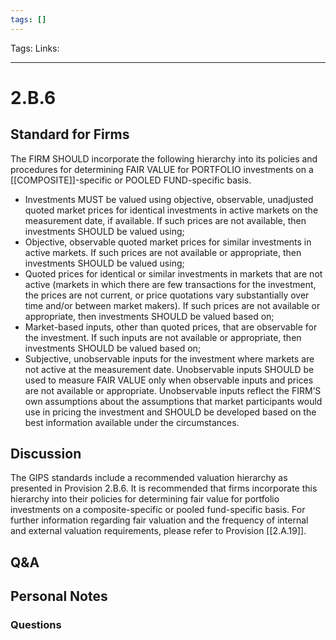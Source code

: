 ```yaml
---
tags: []
---
```

Tags: 
Links: 
___
# 2.B.6
## Standard for Firms
The FIRM SHOULD incorporate the following hierarchy into its policies and procedures for determining FAIR VALUE for PORTFOLIO investments on a [[COMPOSITE]]-specific or POOLED FUND-specific basis.

- Investments MUST be valued using objective, observable, unadjusted quoted market prices for identical investments in active markets on the measurement date, if available. If such prices are not available, then investments SHOULD be valued using;
- Objective, observable quoted market prices for similar investments in active markets. If such prices are not available or appropriate, then investments SHOULD be valued using;
- Quoted prices for identical or similar investments in markets that are not active (markets in which there are few transactions for the investment, the prices are not current, or price quotations vary substantially over time and/or between market makers). If such prices are not available or appropriate, then investments SHOULD be valued based on;
- Market-based inputs, other than quoted prices, that are observable for the investment. If such inputs are not available or appropriate, then investments SHOULD be valued based on;
- Subjective, unobservable inputs for the investment where markets are not active at the measurement date. Unobservable inputs SHOULD be used to measure FAIR VALUE only when observable inputs and prices are not available or appropriate. Unobservable inputs reflect the FIRM’S own assumptions about the assumptions that market participants would use in pricing the investment and SHOULD be developed based on the best information available under the circumstances.
## Discussion
The GIPS standards include a recommended valuation hierarchy as presented in Provision 2.B.6. It is recommended that firms incorporate this hierarchy into their policies for determining fair value for portfolio investments on a composite-specific or pooled fund-specific basis. For further information regarding fair valuation and the frequency of internal and external valuation requirements, please refer to Provision [[2.A.19]].
## Q&A

## Personal Notes

### Questions